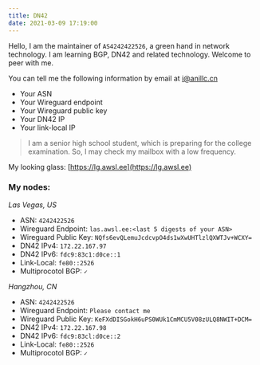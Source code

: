 ```yaml
---
title: DN42
date: 2021-03-09 17:19:00
---
```


Hello, I am the maintainer of `AS4242422526`, a green hand in network technology. I am learning BGP, DN42 and related technology. Welcome to peer with me.  

You can tell me the following information by email at <i@anillc.cn>  

- Your ASN  
- Your Wireguard endpoint  
- Your Wireguard public key  
- Your DN42 IP  
- Your link-local IP  

> I am a senior high school student, which is preparing for the college examination. So, I may check my mailbox with a low frequency.  

My looking glass: [https://lg.awsl.ee](https://lg.awsl.ee)  

### My nodes:  

_Las Vegas, US_  
- ASN: `4242422526`  
- Wireguard Endpoint: `las.awsl.ee:<last 5 digests of your ASN>`  
- Wireguard Public Key: `NQfs6evQLemuJcdcvpO4ds1wXwUHTlzlQXWTJv+WCXY=`  
- DN42 IPv4: `172.22.167.97`  
- DN42 IPv6: `fdc9:83c1:d0ce::1`  
- Link-Local: `fe80::2526`  
- Multiprocotol BGP: `✓`  

_Hangzhou, CN_
- ASN: `4242422526`  
- Wireguard Endpoint: `Please contact me`  
- Wireguard Public Key: `KeFXdDISGokH6uPS0WUk1CmMCU5V08zULQ8NWIT+DCM=` 
- DN42 IPv4: `172.22.167.98`  
- DN42 IPv6: `fdc9:83cl:d0ce::2`  
- Link-Local: `fe80::2526`  
- Multiprocotol BGP: `✓`  
